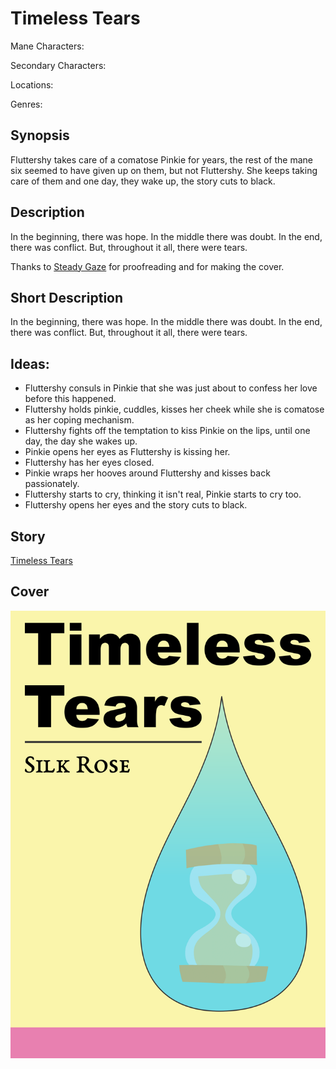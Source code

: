 # Timeless Tears

Mane Characters: 

Secondary Characters: 

Locations: 

Genres:

## Synopsis
Fluttershy takes care of a comatose Pinkie for years, the rest of the mane six seemed to have given up on them, but not Fluttershy. She keeps taking care of them and one day, they wake up, the story cuts to black.

## Description
In the beginning, there was hope. In the middle there was doubt. In the end, there was conflict. But, throughout it all, there were tears.

Thanks to [Steady Gaze](https://www.fimfiction.net/user/481974/Steady+Gaze) for proofreading and for making the cover.

## Short Description
In the beginning, there was hope. In the middle there was doubt. In the end, there was conflict. But, throughout it all, there were tears.

## Ideas:
- Fluttershy consuls in Pinkie that she was just about to confess her love before this happened.
- Fluttershy holds pinkie, cuddles, kisses her cheek while she is comatose as her coping mechanism.
- Fluttershy fights off the temptation to kiss Pinkie on the lips, until one day, the day she wakes up.
- Pinkie opens her eyes as Fluttershy is kissing her.
- Fluttershy has her eyes closed. 
- Pinkie wraps her hooves around Fluttershy and kisses back passionately.
- Fluttershy starts to cry, thinking it isn't real, Pinkie starts to cry too.
- Fluttershy opens her eyes and the story cuts to black.

## Story
[Timeless Tears](./timeless-tears.md)

## Cover
![cover](./cover.png)